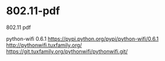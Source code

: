 # 802.11-pdf
802.11 pdf


python-wifi 0.6.1
https://pypi.python.org/pypi/python-wifi/0.6.1
http://pythonwifi.tuxfamily.org/
https://git.tuxfamily.org/pythonwifi/pythonwifi.git/
